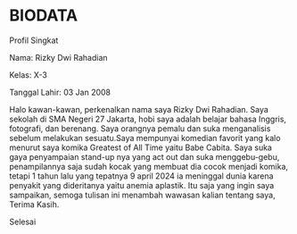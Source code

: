 <!DOCTYPE html>
<html>
<head>
</head>
<body>
    <h1>BIODATA</h1>
    <p class="judul">Profil Singkat</p>
    <p>Nama: Rizky Dwi Rahadian</p>
    <p>Kelas: X-3</p>
    <p>Tanggal Lahir: 03 Jan 2008</p>
    <p class="deskripsi">
        Halo kawan-kawan, perkenalkan nama saya Rizky Dwi Rahadian. 
        Saya sekolah di SMA Negeri 27 Jakarta, hobi saya adalah belajar bahasa Inggris, 
        fotografi, dan berenang. Saya orangnya pemalu dan suka menganalisis sebelum melakukan sesuatu.Saya mempunyai komedian favorit yang kalo menurut saya komika Greatest of All Time yaitu Babe Cabita. Saya suka gaya penyampaian stand-up nya yang act out dan suka menggebu-gebu, penampilannya saja sudah kocak yang membuat dia cocok menjadi komika, tetapi 1 tahun lalu yang tepatnya 9 april 2024 ia meninggal dunia karena penyakit yang dideritanya yaitu anemia aplastik. Itu saja yang ingin saya sampaikan, semoga tulisan ini menambah wawasan kalian tentang saya, Terima Kasih.
    </p>
    <p class="footer">Selesai</p>
</body>
</html>

